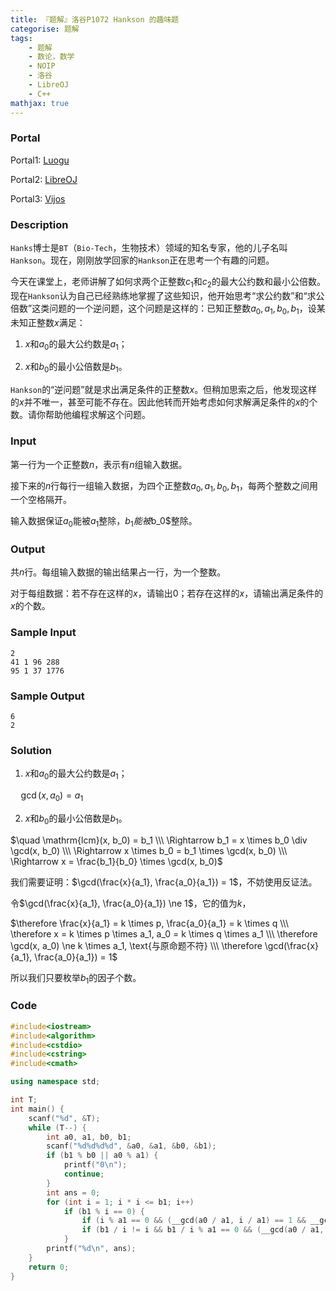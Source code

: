 ```yaml
---
title: 『题解』洛谷P1072 Hankson 的趣味题
categorise: 题解
tags:
    - 题解
    - 数论，数学
    - NOIP
    - 洛谷
    - LibreOJ
    - C++
mathjax: true
---
```


### Portal

Portal1: [Luogu](https://www.luogu.com.cn/problem/P1072)

Portal2: [LibreOJ](https://loj.ac/problem/2589)

Portal3: [Vijos](https://vijos.org/p/1753)

<!-- more -->

### Description

`Hanks`博士是`BT`（`Bio-Tech`，生物技术）领域的知名专家，他的儿子名叫`Hankson`。现在，刚刚放学回家的`Hankson`正在思考一个有趣的问题。

今天在课堂上，老师讲解了如何求两个正整数$c_1$和$c_2$的最大公约数和最小公倍数。现在`Hankson`认为自己已经熟练地掌握了这些知识，他开始思考“求公约数”和“求公倍数”这类问题的一个逆问题，这个问题是这样的：已知正整数$a_0,a_1,b_0,b_1$，设某未知正整数$x$满足：

1. $x$和$a_0$的最大公约数是$a_1$；

1. $x$和$b_0$的最小公倍数是$b_1$。

`Hankson`的“逆问题”就是求出满足条件的正整数$x$。但稍加思索之后，他发现这样的$x$并不唯一，甚至可能不存在。因此他转而开始考虑如何求解满足条件的$x$的个数。请你帮助他编程求解这个问题。

### Input

第一行为一个正整数$n$，表示有$n$组输入数据。

接下来的$n$行每行一组输入数据，为四个正整数$a_0,a_1,b_0,b_1$，每两个整数之间用一个空格隔开。

输入数据保证$a_0$能被$a_1$整除，$b_1能被$b_0$整除。

### Output

共$n$行。每组输入数据的输出结果占一行，为一个整数。

对于每组数据：若不存在这样的$x$，请输出$0$；若存在这样的$x$，请输出满足条件的$x$的个数。

### Sample Input

```
2
41 1 96 288
95 1 37 1776
```

### Sample Output

```
6
2
```

### Solution

1. $x$和$a_0$的最大公约数是$a_1$；

$\quad \gcd(x, a_0) = a_1$

2. $x$和$b_0$的最小公倍数是$b_1$。

$\quad \mathrm{lcm}(x, b_0) = b_1 \\\ \Rightarrow b_1 = x \times b_0 \div \gcd(x, b_0) \\\ \Rightarrow x \times b_0 = b_1 \times \gcd(x, b_0) \\\ \Rightarrow x = \frac{b_1}{b_0} \times \gcd(x, b_0)$

我们需要证明：$\gcd(\frac{x}{a_1}, \frac{a_0}{a_1}) = 1$，不妨使用反证法。

令$\gcd(\frac{x}{a_1}, \frac{a_0}{a_1}) \ne 1$，它的值为$k$，

$\therefore \frac{x}{a_1} = k \times p, \frac{a_0}{a_1} = k \times q \\\ \therefore x = k \times p \times a_1, a_0 = k \times q \times a_1 \\\ \therefore \gcd(x, a_0) \ne k \times a_1, \text{与原命题不符} \\\ \therefore \gcd(\frac{x}{a_1}, \frac{a_0}{a_1}) = 1$

所以我们只要枚举$b_1$的因子个数。

### Code

```cpp
#include<iostream>
#include<algorithm>
#include<cstdio>
#include<cstring>
#include<cmath>

using namespace std;

int T;
int main() {
    scanf("%d", &T);
    while (T--) {
        int a0, a1, b0, b1;
        scanf("%d%d%d%d", &a0, &a1, &b0, &b1);
        if (b1 % b0 || a0 % a1) {
            printf("0\n");
            continue;
        }
        int ans = 0;
        for (int i = 1; i * i <= b1; i++)
            if (b1 % i == 0) {
                if (i % a1 == 0 && (__gcd(a0 / a1, i / a1) == 1 && __gcd(b1 / b0, b1 / i) == 1)) ans++;
                if (b1 / i != i && b1 / i % a1 == 0 && (__gcd(a0 / a1, b1 / i / a1) == 1 && __gcd(b1 / b0, i) == 1)) ans++;
            }
        printf("%d\n", ans);
    }
    return 0;
}
```